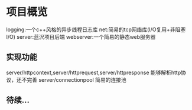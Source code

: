 # 项目概览

logging:一个c++风格的异步线程日志库
net:简易的tcp网络库(I/O复用+非阻塞I/O)
server:蓝沢项目后端
webserver:一个简易的静态web服务器

## 实现功能
server/httpcontext,server/httprequest,server/httpresponse 能够解析http协议，还不完善
server/connectionpool 简易的连接池

## 待续...
